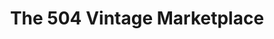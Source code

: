---
title: "The 504 Vintage Marketplace"
url: /longview/the-504-vintage-marketplace/
shop: Antiquitäten
---